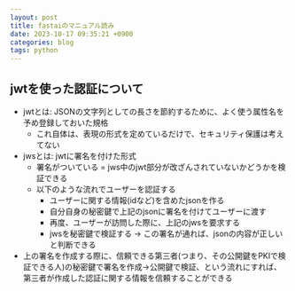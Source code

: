 ```yaml
---
layout: post
title: fastaiのマニュアル読み
date: 2023-10-17 09:35:21 +0900
categories: blog
tags: python
---
```


## jwtを使った認証について

- jwtとは: JSONの文字列としての長さを節約するために、よく使う属性名を予め登録しておいた規格
  - これ自体は、表現の形式を定めているだけで、セキュリティ保護は考えてない
- jwsとは: jwtに署名を付けた形式
  - 署名がついている = jws中のjwt部分が改ざんされていないかどうかを検証できる
  - 以下のような流れでユーザーを認証する
    - ユーザーに関する情報(idなど)を含めたjsonを作る
    - 自分自身の秘密鍵で上記のjsonに署名を付けてユーザーに渡す
    - 再度、ユーザーが訪問した際に、上記のjwsを要求する
    - jwsを秘密鍵で検証する → この署名が通れば、jsonの内容が正しいと判断できる
- 上の署名を作成する際に、信頼できる第三者(つまり、その公開鍵をPKIで検証できる人)の秘密鍵で署名を作成→公開鍵で検証、という流れにすれば、第三者が作成した認証に関する情報を信頼することができる
